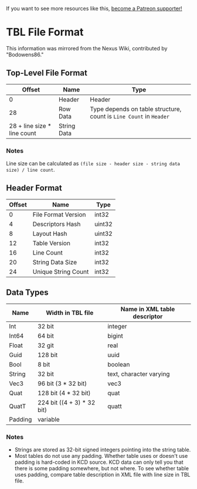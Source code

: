 <!-- TITLE: TBL File Format -->

If you want to see more resources like this, [become a Patreon supporter!](https://www.patreon.com/fireundubh) 

# TBL File Format
This information was mirrored from the Nexus Wiki, contributed by "Bodowens86."

## Top-Level File Format

Offset | Name | Type
--- | --- | ---
0 | Header | Header
28 | Row Data | Type depends on table structure, count is `Line Count` in `Header`
28 + line size * line count | String Data |

### Notes

Line size can be calculated as `(file size - header size - string data size) / line count`.

## Header Format

Offset | Name | Type
--- | --- | ---
0 | File Format Version | int32
4 | Descriptors Hash | uint32
8 | Layout Hash | uint32
12 | Table Version | int32
16 | Line Count | int32
20 | String Data Size | int32
24 | Unique String Count | int32

## Data Types

Name | Width in TBL file | Name in XML table descriptor
--- | --- | ---
Int | 32 bit | integer
Int64 | 64 bit | bigint
Float | 32 git | real
Guid | 128 bit | uuid
Bool | 8 bit | boolean
String | 32 bit | text, character varying
Vec3 | 96 bit (3 * 32 bit) | vec3
Quat | 128 bit (4 * 32 bit) | quat
QuatT | 224 bit ((4 + 3) * 32 bit) | quatt
Padding | variable | 

### Notes

* Strings are stored as 32-bit signed integers pointing into the string table​.
* Most tables do not use any padding. Whether table uses or doesn't use padding is hard-coded in KCD source. KCD data can only tell you that there is some padding somewhere, but not where. To see whether table uses padding, compare table description in XML file with line size in TBL file.